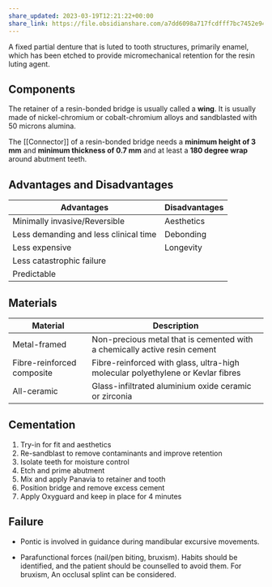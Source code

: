 ```yaml
---
share_updated: 2023-03-19T12:21:22+00:00
share_link: https://file.obsidianshare.com/a7dd6098a717fcdfff7bc7452e9418ed.html
---
```


A fixed partial denture that is luted to tooth structures, primarily enamel, which has been etched to provide micromechanical retention for the resin luting agent.

## Components
The retainer of a resin-bonded bridge is usually called a **wing**. It is usually made of nickel-chromium or cobalt-chromium alloys and sandblasted with 50 microns alumina.

The [[Connector]] of a resin-bonded bridge needs a **minimum height of 3 mm** and **minimum thickness of 0.7 mm** and at least a **180 degree wrap** around abutment teeth.

## Advantages and Disadvantages

| Advantages                            | Disadvantages |
| ------------------------------------- | ------------- |
| Minimally invasive/Reversible         | Aesthetics    |
| Less demanding and less clinical time | Debonding     |
| Less expensive                        | Longevity     |
| Less catastrophic failure             |               |
| Predictable                           |               |

## Materials

| Material                   | Description                                                                     |
| -------------------------- | ------------------------------------------------------------------------------- |
| Metal-framed               | Non-precious metal that is cemented with a chemically active resin cement       |
| Fibre-reinforced composite | Fibre-reinforced with glass, ultra-high molecular polyethylene or Kevlar fibres |
| All-ceramic                | Glass-infiltrated aluminium oxide ceramic or zirconia                           | 

## Cementation

1. Try-in for fit and aesthetics
2. Re-sandblast to remove contaminants and improve retention
3. Isolate teeth for moisture control
4. Etch and prime abutment
5. Mix and apply Panavia to retainer and tooth
6. Position bridge and remove excess cement
7. Apply Oxyguard and keep in place for 4 minutes

## Failure
* Pontic is involved in guidance during mandibular excursive movements.

* Parafunctional forces (nail/pen biting, bruxism). Habits should be identified, and the patient should be counselled to avoid them. For bruxism, An occlusal splint can be considered.